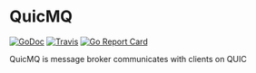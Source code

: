 # QuicMQ
[![GoDoc](https://godoc.org/github.com/minami14/quic-mq?status.svg)](https://godoc.org/github.com/minami14/quic-mq)
[![Travis](https://travis-ci.org/minami14/quic-mq.svg?branch=master)](https://travis-ci.org/minami14/quic-mq)
[![Go Report Card](https://goreportcard.com/badge/github.com/minami14/quic-mq)](https://goreportcard.com/report/github.com/minami14/quic-mq)

QuicMQ is message broker communicates with clients on QUIC
